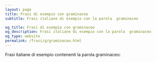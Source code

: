 ```yaml
---
layout: page
title: Frasi di esempio con graminaceo 
subtitle: Frasi italiane di esempio con la parola  graminaceo

og_title: Frasi di esempio con graminaceo 
og_description: Frasi italiane di esempio con la parola  graminaceo
og_type: website
permalink: /frasi/g/graminaceo.html
---
```


Frasi italiane di esempio contenenti la parola graminaceo:


